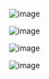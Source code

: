 ![image](https://github.com/user-attachments/assets/26ff4cf0-b3b8-453c-9aa5-c34481201549)

![image](https://github.com/user-attachments/assets/02c127a4-5be6-47d4-bd5f-a6a9da919c62)

![image](https://github.com/user-attachments/assets/13ab7d13-c28e-4c04-b595-f7fd439336d7)

![image](https://github.com/user-attachments/assets/5a8d6d4f-18a8-4ddd-b9e6-f2a6d7950a6a)


